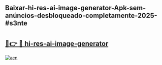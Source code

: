 ## Baixar-hi-res-ai-image-generator-Apk-sem-anúncios-desbloqueado-completamente-2025-#s3nte

# <h2><a href="https://ainizakaria.my?title=hi-res-ai-image-generator&ref=22M">🔗👉 🔴 hi-res-ai-image-generator</a></h2>

[![acn](https://github.com/user-attachments/assets/0f9c940e-d8b0-45ae-aac7-cd30a18b3e1c)](https://ainizakaria.my?title=hi-res-ai-image-generator&ref=22M)

